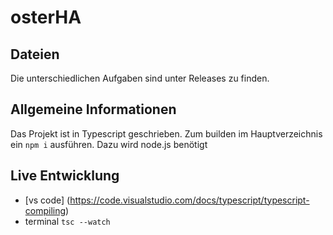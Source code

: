 # osterHA

## Dateien
Die unterschiedlichen Aufgaben sind unter Releases zu finden. 

## Allgemeine Informationen
Das Projekt ist in Typescript geschrieben. Zum builden im Hauptverzeichnis ein `npm i` ausführen.
Dazu wird node.js benötigt

## Live Entwicklung
- [vs code] (https://code.visualstudio.com/docs/typescript/typescript-compiling)
- terminal `tsc --watch`
